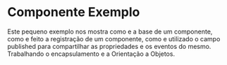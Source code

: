 <h1> Componente Exemplo </h1>

Este pequeno exemplo nos mostra como e a base de um componente, como e feito a registração de um componente,
como e utilizado o campo published para compartilhar as propriedades e os eventos do mesmo.
Trabalhando o encapsulamento e a Orientação a Objetos. 
